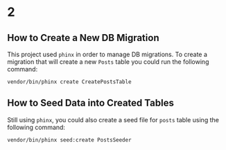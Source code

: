 # 2

## How to Create a New DB Migration

This project used `phinx` in order to manage DB migrations. To create a migration that will create a new `Posts` table you could run the following command:

```shell
vendor/bin/phinx create CreatePostsTable
```

## How to Seed Data into Created Tables

Still using `phinx`, you could also create a seed file for `posts` table using the following command:

```shell
vendor/bin/phinx seed:create PostsSeeder
```
